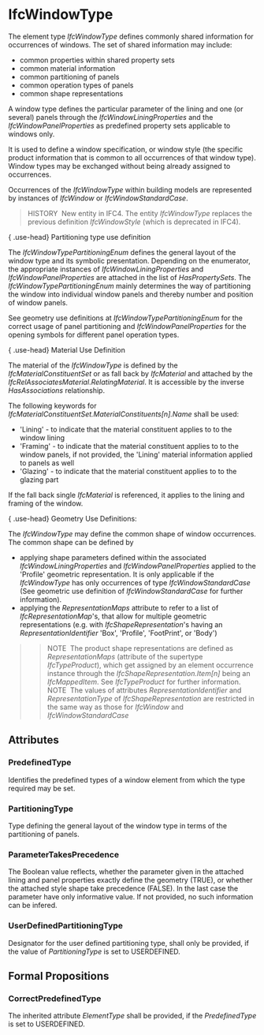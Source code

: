 # IfcWindowType

The element type _IfcWindowType_ defines commonly shared information for occurrences of windows. The set of shared information may include:

* common properties within shared property sets
* common material information
* common partitioning of panels
* common operation types of panels
* common shape representations

A window type defines the particular parameter of the lining and one (or several) panels through the _IfcWindowLiningProperties_ and the _IfcWindowPanelProperties_ as predefined property sets applicable to windows only.

It is used to define a window specification, or window style (the specific product information that is common to all occurrences of that window type). Window types may be exchanged without being already assigned to occurrences.

Occurrences of the _IfcWindowType_ within building models are represented by instances of _IfcWindow_ or _IfcWindowStandardCase_.

> HISTORY&nbsp; New entity in IFC4. The entity _IfcWindowType_ replaces the previous definition _IfcWindowStyle_ (which is deprecated in IFC4).

{ .use-head}
Partitioning type use definition

The _IfcWindowTypePartitioningEnum_ defines the general layout of the window type and its symbolic presentation. Depending on the enumerator, the appropriate instances of _IfcWindowLiningProperties_ and _IfcWindowPanelProperties_ are attached in the list of _HasPropertySets_. The _IfcWindowTypePartitioningEnum_ mainly determines the way of partitioning the window into individual window panels and thereby number and position of window panels.

See geometry use definitions at _IfcWindowTypePartitioningEnum_ for the correct usage of panel partitioning and _IfcWindowPanelProperties_ for the opening symbols for different panel operation types.

{ .use-head}
Material Use Definition

The material of the _IfcWindowType_ is defined by the _IfcMaterialConstituentSet_ or as fall back by _IfcMaterial_ and attached by the _IfcRelAssociatesMaterial_._RelatingMaterial_. It is accessible by the inverse _HasAssociations_ relationship.

The following keywords for _IfcMaterialConstituentSet.MaterialConstituents[n].Name_ shall be used:

* 'Lining' - to indicate that the material constituent applies to to the window lining
* 'Framing' - to indicate that the material constituent applies to to the window panels, if not provided, the 'Lining' material information applied to panels as well
* 'Glazing' - to indicate that the material constituent applies to to the glazing part

If the fall back single _IfcMaterial_ is referenced, it applies to the lining and framing of the window.

{ .use-head}
Geometry Use Definitions:

The _IfcWindowType_ may define the common shape of window occurrences. The common shape can be defined by

* applying shape parameters defined within the associated _IfcWindowLiningProperties_ and _IfcWindowPanelProperties_ applied to the 'Profile' geometric representation. It is only applicable if the _IfcWindowType_ has only occurrences of type _IfcWindowStandardCase_ (See geometric use definition of _IfcWindowStandardCase_ for further information).
* applying the _RepresentationMaps_ attribute to refer to a list of _IfcRepresentationMap_'s, that allow for multiple geometric representations (e.g. with _IfcShapeRepresentation_'s having an _RepresentationIdentifier_ 'Box', 'Profile', 'FootPrint', or 'Body') 
>> NOTE&nbsp; The product shape representations are defined as _RepresentationMaps_ (attribute of the supertype _IfcTypeProduct_), which get assigned by an element occurrence instance through the _IfcShapeRepresentation.Item[n]_ being an _IfcMappedItem_. See _IfcTypeProduct_ for further information. 
>> NOTE&nbsp; The values of attributes _RepresentationIdentifier_ and _RepresentationType_ of _IfcShapeRepresentation_ are restricted in the same way as those for _IfcWindow_ and _IfcWindowStandardCase_

## Attributes

### PredefinedType
Identifies the predefined types of a window element from which the type required may be set.

### PartitioningType
Type defining the general layout of the window type in terms of the partitioning of panels.

### ParameterTakesPrecedence
The Boolean value reflects, whether the parameter given in the attached lining and panel properties exactly define the geometry (TRUE), or whether the attached style shape take precedence (FALSE). In the last case the parameter have only informative value. If not provided, no such information can be infered.

### UserDefinedPartitioningType
Designator for the user defined partitioning type, shall only be provided, if the value of _PartitioningType_ is set to USERDEFINED.

## Formal Propositions

### CorrectPredefinedType
The inherited attribute _ElementType_ shall be provided, if the _PredefinedType_ is set to USERDEFINED.
